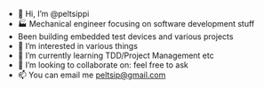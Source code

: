 - 👋 Hi, I’m @peltsippi
- 🏭 Mechanical engineer focusing on software development stuff
- Been building embedded test devices and various projects
- 👀 I’m interested in various things
- 🌱 I’m currently learning TDD/Project Management etc
- 💞️ I’m looking to collaborate on: feel free to ask
- 📫 You can email me peltsip@gmail.com
